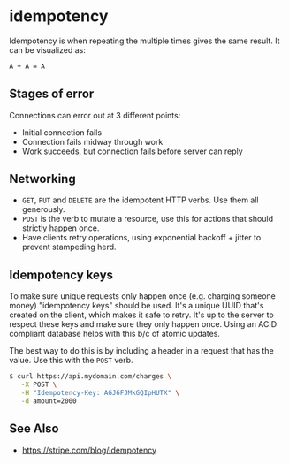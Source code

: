 # idempotency
Idempotency is when repeating the multiple times gives the same result. It can
be visualized as:
```txt
A + A = A
```

## Stages of error
Connections can error out at 3 different points:
- Initial connection fails
- Connection fails midway through work
- Work succeeds, but connection fails before server can reply

## Networking
- `GET`, `PUT` and `DELETE` are the idempotent HTTP verbs. Use them all
  generously.
- `POST` is the verb to mutate a resource, use this for actions that should
  strictly happen once.
- Have clients retry operations, using exponential backoff + jitter to prevent
  stampeding herd.

## Idempotency keys
To make sure unique requests only happen once (e.g. charging someone money)
"idempotency keys" should be used. It's a unique UUID that's created on the
client, which makes it safe to retry. It's up to the server to respect these
keys and make sure they only happen once. Using an ACID compliant database
helps with this b/c of atomic updates.

The best way to do this is by including a header in a request that has the
value. Use this with the `POST` verb.

```sh
$ curl https://api.mydomain.com/charges \
   -X POST \
   -H "Idempotency-Key: AGJ6FJMkGQIpHUTX" \
   -d amount=2000
```

## See Also
- https://stripe.com/blog/idempotency
